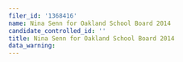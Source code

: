 ```yaml
---
filer_id: '1368416'
name: Nina Senn for Oakland School Board 2014
candidate_controlled_id: ''
title: Nina Senn for Oakland School Board 2014
data_warning: 
---
```

